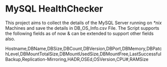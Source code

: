 # MySQL HealthChecker

This project aims to collect the details of the MySQL Server running on *\*nix* Machines and save the details in DB_OS_Info.csv File.
The Script supports the following fields as of now & can be extended to support other fields also.

Hostname,DBName,DBSize,DBCount,DBVersion,DBPort,DBMemory,DBPatchLevel,DBMountTotalSize,DBMountUsedSize,DBMountFree,LastSuccessfulBackup,Replication-Mirroring,HADR,OSEd,OSVersion,CPU#,RAMSize
